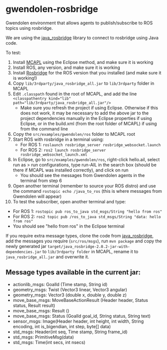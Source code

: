 # gwendolen-rosbridge
Gwendolen environment that allows agents to publish/subscribe to ROS topics using rosbridge.

We are using the [java_rosbridge](https://github.com/h2r/java_rosbridge) library to connect to rosbridge using Java code.

To test:
1. Install [MCAPL](https://autonomy-and-verification.github.io/tools/mcapl) using the Eclipse method, and make sure it is working
2. Install ROS, any version, and make sure it is working
3. Install [Rosbridge](http://wiki.ros.org/rosbridge_suite/Tutorials/RunningRosbridge) for the ROS version that you installed (and make sure it is working!)
4. Copy `lib/3rdparty/java_rosbridge_all.jar` to `lib/3rdparty` folder in MCAPL
5. Edit `.classpath` found in the root of MCAPL, and add the line `<classpathentry kind="lib" path="lib/3rdparty/java_rosbridge_all.jar"/>`
   * Make sure you refresh the project if using Eclipse. Otherwise if this does not work, it may be necessary to add the above jar to the project dependencies manually in the Eclipse properties if using Eclipse, or in the build.xml (from the root folder of MCAPL) if using from the command line
6. Copy the `src/examples/gwendolen/ros` folder to MCAPL root
7. Start ROS with rosbridge in a terminal using:   
   * For ROS 1: `roslaunch rosbridge_server rosbridge_websocket.launch`
   * For ROS 2: `ros2 launch rosbridge_server rosbridge_websocket_launch.xml`
8. In Eclipse, go to `src/examples/gwendolen/ros`, right-click hello.ail, select run as > run configurations, type run-AIL in the search box (should be there if MCAPL was installed correctly), and click on run
   * You should see the messages from Gwendolen agents in the terminal from step 6
9. Open another terminal (remember to source your ROS distro) and use the command `rostopic echo /java_to_ros` (this is where messages from Gwendolen will appear)
10. To test the subscriber, open another terminal and type:
   * For ROS 1: `rostopic pub ros_to_java std_msgs/String "hello from ros"`
   * For ROS 2: `ros2 topic pub /ros_to_java std_msgs/String "data: hello from ros"`
   * You should see "hello from ros" in the Eclipse terminal

If you require extra message types, clone the code from [java_rosbridge](https://github.com/h2r/java_rosbridge), add the messages you require (`src/ros/msgs`), run `mvn package` and copy the newly generated jar `target/java_rosbridge-2.0.2-jar-with-dependencies.jar` to `lib/3rdparty folder` in MCAPL, rename it to `java_rosbridge_all.jar` and overwrite it.

## Message types available in the current jar:
- actionlib_msgs: GoalId (Time stamp, String id)
- geometry_msgs: Twist (Vector3 linear, Vector3 angular)
- geometry_msgs: Vector3 (double x, double y, double z)
- move_base_msgs: MoveBaseActionResult (Header header, Status status, Result result)
- move_base_msgs: Result ()
- move_base_msgs: Status (GoalId goal_id, String status, String text)
- sensor_msgs: Image(Header header, int height, int width, String encoding, int is_bigendian, int step, byte[] data) 
- std_msgs: Header(int seq, Time stamp, String frame_id)
- std_msgs: PrimitiveMsg(data)
- std_msgs: Time(int secs, int nsecs)
